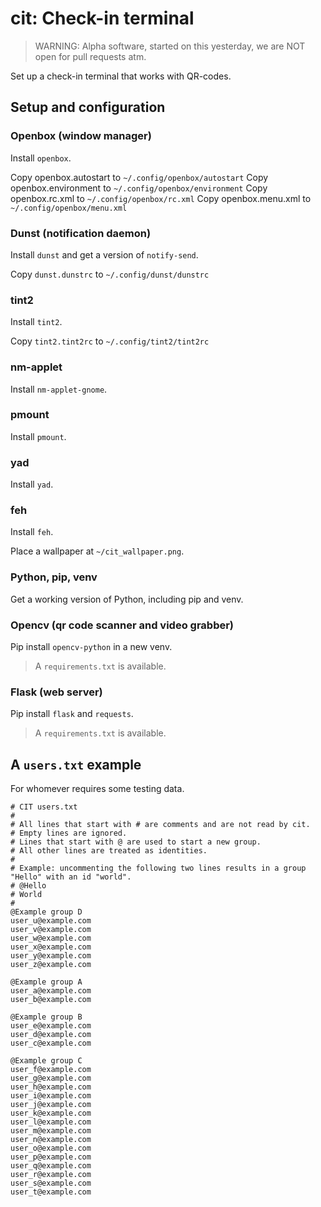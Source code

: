 # cit: Check-in terminal

> WARNING: Alpha software, started on this yesterday, we are NOT open for pull requests atm.

Set up a check-in terminal that works with QR-codes.

## Setup and configuration

### Openbox (window manager)

Install `openbox`.

Copy openbox.autostart to `~/.config/openbox/autostart`
Copy openbox.environment to `~/.config/openbox/environment`
Copy openbox.rc.xml to `~/.config/openbox/rc.xml`
Copy openbox.menu.xml to `~/.config/openbox/menu.xml`

### Dunst (notification daemon)

Install `dunst` and get a version of `notify-send`.

Copy `dunst.dunstrc` to `~/.config/dunst/dunstrc`

### tint2

Install `tint2`.

Copy `tint2.tint2rc` to `~/.config/tint2/tint2rc`

### nm-applet

Install `nm-applet-gnome`.

### pmount

Install `pmount`.

### yad

Install `yad`.

### feh

Install `feh`.

Place a wallpaper at `~/cit_wallpaper.png`.

### Python, pip, venv

Get a working version of Python, including pip and venv.

### Opencv (qr code scanner and video grabber)

Pip install `opencv-python` in a new venv.

> A `requirements.txt` is available.

### Flask (web server)

Pip install `flask` and `requests`.

> A `requirements.txt` is available.

## A `users.txt` example

For whomever requires some testing data.

```
# CIT users.txt
#
# All lines that start with # are comments and are not read by cit.
# Empty lines are ignored.
# Lines that start with @ are used to start a new group.
# All other lines are treated as identities.
#
# Example: uncommenting the following two lines results in a group "Hello" with an id "world".
# @Hello
# World
#
@Example group D
user_u@example.com
user_v@example.com
user_w@example.com
user_x@example.com
user_y@example.com
user_z@example.com

@Example group A
user_a@example.com
user_b@example.com

@Example group B
user_e@example.com
user_d@example.com
user_c@example.com

@Example group C
user_f@example.com
user_g@example.com
user_h@example.com
user_i@example.com
user_j@example.com
user_k@example.com
user_l@example.com
user_m@example.com
user_n@example.com
user_o@example.com
user_p@example.com
user_q@example.com
user_r@example.com
user_s@example.com
user_t@example.com
```
